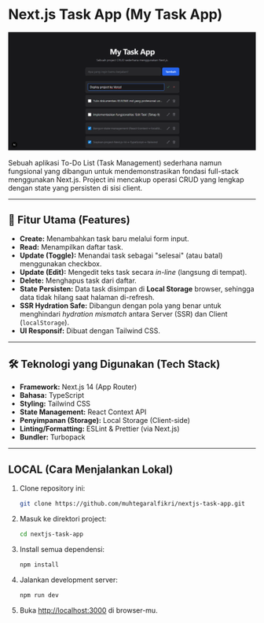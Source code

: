 # Next.js Task App (My Task App)

![Screenshot Aplikasi My Task App](assets\app-screenshot.png)

Sebuah aplikasi To-Do List (Task Management) sederhana namun fungsional yang dibangun untuk mendemonstrasikan fondasi full-stack menggunakan Next.js. Project ini mencakup operasi CRUD yang lengkap dengan state yang persisten di sisi client.

---

## 🚀 Fitur Utama (Features)

* **Create:** Menambahkan task baru melalui form input.
* **Read:** Menampilkan daftar task.
* **Update (Toggle):** Menandai task sebagai "selesai" (atau batal) menggunakan checkbox.
* **Update (Edit):** Mengedit teks task secara *in-line* (langsung di tempat).
* **Delete:** Menghapus task dari daftar.
* **State Persisten:** Data task disimpan di **Local Storage** browser, sehingga data tidak hilang saat halaman di-refresh.
* **SSR Hydration Safe:** Dibangun dengan pola yang benar untuk menghindari *hydration mismatch* antara Server (SSR) dan Client (`localStorage`).
* **UI Responsif:** Dibuat dengan Tailwind CSS.

---

## 🛠️ Teknologi yang Digunakan (Tech Stack)

* **Framework:** Next.js 14 (App Router)
* **Bahasa:** TypeScript
* **Styling:** Tailwind CSS
* **State Management:** React Context API
* **Penyimpanan (Storage):** Local Storage (Client-side)
* **Linting/Formatting:** ESLint & Prettier (via Next.js)
* **Bundler:** Turbopack

---

## LOCAL (Cara Menjalankan Lokal)

1.  Clone repository ini:
    ```bash
    git clone https://github.com/muhtegaralfikri/nextjs-task-app.git
    ```

2.  Masuk ke direktori project:
    ```bash
    cd nextjs-task-app
    ```

3.  Install semua dependensi:
    ```bash
    npm install
    ```

4.  Jalankan development server:
    ```bash
    npm run dev
    ```

5.  Buka [http://localhost:3000](http://localhost:3000) di browser-mu.